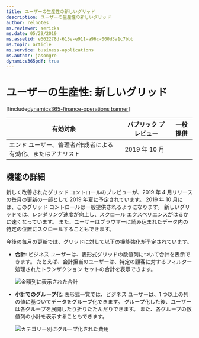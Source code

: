 ```yaml
---
title: ユーザーの生産性の新しいグリッド
description: ユーザーの生産性の新しいグリッド
author: relnotes
ms.reviewer: sericks
ms.date: 05/29/2019
ms.assetid: e662278d-615e-e911-a96c-000d3a1c7bbb
ms.topic: article
ms.service: business-applications
ms.author: jasongre
dynamics365pdf: true
---
```

# <a name="user-productivity-new-grid"></a>ユーザーの生産性: 新しいグリッド
[!include[dynamics365-finance-operations banner](../includes/dynamics365-finance-operations.md)]

| 有効対象    |  パブリック プレビュー | 一般提供 | 
| ---------- | ---------- |---------- |
|エンド ユーザー、管理者/作成者による有効化、またはアナリスト|2019 年 10 月| |






## <a name="feature-details"></a>機能の詳細
<!--feature detail start -->
新しく改善されたグリッド コントロールのプレビューが、2019 年 4 月リリースの毎月の更新の一部として 2019 年夏に予定されています。 2019 年 10 月には、このグリッド コントロールは一般提供されるようになります。 新しいグリッドでは、レンダリング速度が向上し、スクロール エクスペリエンスがはるかに速くなっています。 また、ユーザーはブラウザーに読み込まれたデータ内の特定の位置にスクロールすることもできます。 

今後の毎月の更新では、グリッドに対して以下の機能強化が予定されています。

- **合計**: ビジネス ユーザーは、表形式グリッドの数値列について合計を表示できます。 たとえば、会計担当のユーザーは、特定の顧客に対するフィルター処理されたトランザクション セットの合計を表示できます。 

  ![金額列に表示された合計](media/user-productivity-new-grid-1.png "")

- **小計でのグループ化**: 表形式一覧では、ビジネス ユーザーは、1 つ以上の列の値に基づいてデータをグループ化できます。 グループ化した後、ユーザーは各グループを展開したり折りたたんだりできます。 また、各グループの数値列の小計を表示することもできます。 

  ![カテゴリー別にグループ化された費用](media/user-productivity-new-grid-2.png "") 












